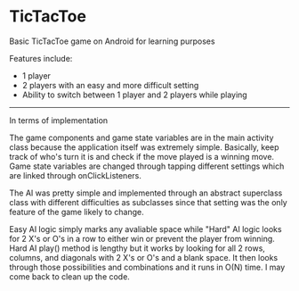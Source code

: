 TicTacToe
=========

Basic TicTacToe game on Android for learning purposes

Features include:

- 1 player
- 2 players with an easy and more difficult setting
- Ability to switch between 1 player and 2 players while playing

-------------------------------------------------

In terms of implementation

The game components and game state variables are in the main activity class because the application itself was extremely simple. Basically, keep track of who's turn it is and check if the move played is a winning move. Game state variables are changed through tapping different settings which are linked through onClickListeners.

The AI was pretty simple and implemented through an abstract superclass class with different difficulties as subclasses since that setting was the only feature of the game likely to change.

Easy AI logic simply marks any avaliable space while "Hard" AI logic looks for 2 X's or O's in a row to either win or prevent the player from winning. Hard AI play() method is lengthy but it works by looking for all 2 rows, columns, and diagonals with 2 X's or O's and a blank space. It then looks through those possibilities and combinations and it runs in O(N) time. I may come back to clean up the code.
